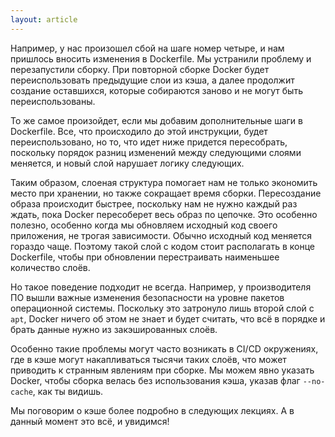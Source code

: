```yaml
---
layout: article
---
```

Например, у нас произошел сбой на шаге номер четыре, и нам пришлось вносить изменения в Dockerfile. Мы устранили проблему и перезапустили сборку. При повторной сборке Docker будет переиспользовать предыдущие слои из кэша, а далее продолжит создание оставшихся, которые собираются заново и не могут быть переиспользованы.

То же самое произойдет, если мы добавим дополнительные шаги в Dockerfile. Все, что происходило до этой инструкции, будет переиспользовано, но то, что идет ниже придется пересобрать, поскольку порядок разниц изменений между следующими слоями меняется, и новый слой нарушает логику следующих.

Таким образом, слоеная структура помогает нам не только экономить место при хранении, но также сокращает время сборки. Пересоздание образа происходит быстрее, поскольку нам не нужно каждый раз ждать, пока Docker пересоберет весь образ по цепочке. Это особенно полезно, особенно когда мы обновляем исходный код своего приложения, не трогая зависимости. Обычно исходный код меняется гораздо чаще. Поэтому такой слой с кодом стоит располагать в конце Dockerfile, чтобы при обновлении перестраивать наименьшее количество слоёв.

Но такое поведение подходит не всегда. Например, у производителя ПО вышли важные изменения безопасности на уровне пакетов операционной системы. Поскольку это затронуло лишь второй слой с `apt`, Docker ничего об этом не знает и будет считать, что всё в порядке и брать данные нужно из закэшированных слоёв. 

Особенно такие проблемы могут часто возникать в CI/CD окружениях, где в кэше могут накапливаться тысячи таких слоёв, что может приводить к странным явлениям при сборке. Мы можем явно указать Docker, чтобы сборка велась без использования кэша, указав флаг `--no-cache`, как ты видишь.

Мы поговорим о кэше более подробно в следующих лекциях. А в данный момент это всё, и увидимся!
